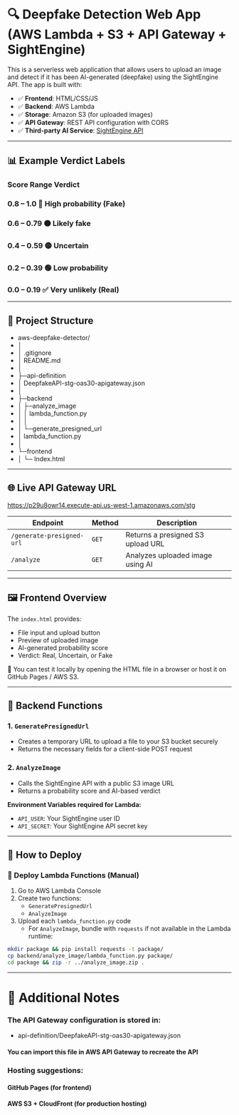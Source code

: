 # 🔍 Deepfake Detection Web App (AWS Lambda + S3 + API Gateway + SightEngine)

This is a serverless web application that allows users to upload an image and detect if it has been AI-generated (deepfake) using the SightEngine API. The app is built with:

- ✅ **Frontend**: HTML/CSS/JS
- ✅ **Backend**: AWS Lambda
- ✅ **Storage**: Amazon S3 (for uploaded images)
- ✅ **API Gateway**: REST API configuration with CORS
- ✅ **Third-party AI Service**: [SightEngine API](https://sightengine.com/)


---

## 📊 Example Verdict Labels

### Score Range	Verdict
### **0.8 – 1.0**	🔴 High probability (Fake)
### **0.6 – 0.79**	🟠 Likely fake
### **0.4 – 0.59**	🟡 Uncertain
### **0.2 – 0.39**	🟢 Low probability
### **0.0 – 0.19**	✅ Very unlikely (Real)

---

## 📁 Project Structure

- aws-deepfake-detector/
- │
- │  .gitignore
- │  README.md
- │          
- ├─api-definition
- │      DeepfakeAPI-stg-oas30-apigateway.json
- │      
- ├─backend
- │  ├─analyze_image
- │  │      lambda_function.py
- │  │      
- │  └─generate_presigned_url
- │          lambda_function.py
- │          
- └─frontend
-  │    └─ Index.html



---


## 🌐 Live API Gateway URL
https://p29u8owr14.execute-api.us-west-1.amazonaws.com/stg


| Endpoint                  | Method | Description                          |
|--------------------------|--------|--------------------------------------|
| `/generate-presigned-url` | `GET`  | Returns a presigned S3 upload URL    |
| `/analyze`               | `GET`  | Analyzes uploaded image using AI     |

---

## 🖼️ Frontend Overview

The `index.html` provides:

- File input and upload button
- Preview of uploaded image
- AI-generated probability score
- Verdict: Real, Uncertain, or Fake

📍 You can test it locally by opening the HTML file in a browser or host it on GitHub Pages / AWS S3.

---

## 🧠 Backend Functions

### 1. `GeneratePresignedUrl`

- Creates a temporary URL to upload a file to your S3 bucket securely
- Returns the necessary fields for a client-side POST request

### 2. `AnalyzeImage`

- Calls the SightEngine API with a public S3 image URL
- Returns a probability score and AI-based verdict

**Environment Variables required for Lambda:**
- `API_USER`: Your SightEngine user ID
- `API_SECRET`: Your SightEngine API secret key

---

## 🔧 How to Deploy

### 🔸 Deploy Lambda Functions (Manual)

1. Go to AWS Lambda Console
2. Create two functions:
   - `GeneratePresignedUrl`
   - `AnalyzeImage`
3. Upload each `lambda_function.py` code
   - For `AnalyzeImage`, bundle with `requests` if not available in the Lambda runtime:

```bash
mkdir package && pip install requests -t package/
cp backend/analyze_image/lambda_function.py package/
cd package && zip -r ../analyze_image.zip .
```


---

# 📎 Additional Notes

### The API Gateway configuration is stored in:

-  api-definition/DeepfakeAPI-stg-oas30-apigateway.json

####  You can import this file in AWS API Gateway to recreate the API

###  Hosting suggestions:

####  GitHub Pages (for frontend) 

####  AWS S3 + CloudFront (for production hosting)